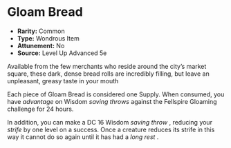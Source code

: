 # Gloam Bread

- **Rarity:** Common
- **Type:** Wondrous Item
- **Attunement:** No
- **Source:** Level Up Advanced 5e

Available from the few merchants who reside around the city’s market square, these dark, dense bread rolls are incredibly filling, but leave an unpleasant, greasy taste in your mouth

Each piece of Gloam Bread is considered one Supply. When consumed, you have _advantage_  on Wisdom _saving throws_  against the Fellspire Gloaming challenge for 24 hours.

In addition, you can make a DC 16 Wisdom _saving throw_ , reducing your _strife_  by one level on a success. Once a creature reduces its strife in this way it cannot do so again until it has had a _long rest_ .
